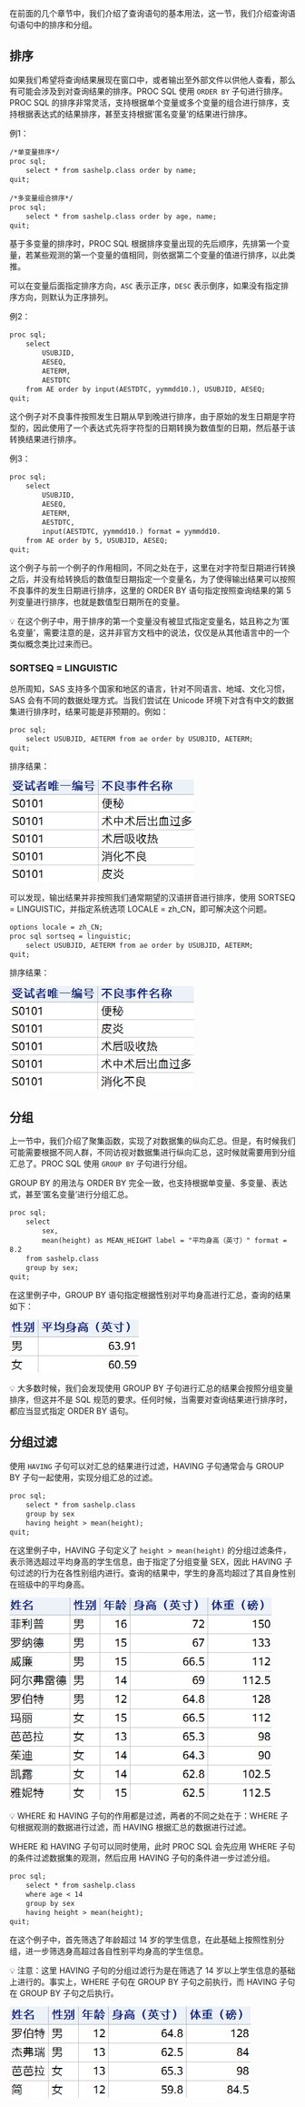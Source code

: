 在前面的几个章节中，我们介绍了查询语句的基本用法，这一节，我们介绍查询语句语句中的排序和分组。

## 排序
如果我们希望将查询结果展现在窗口中，或者输出至外部文件以供他人查看，那么有可能会涉及到对查询结果的排序。PROC SQL 使用 `ORDER BY` 子句进行排序。PROC SQL 的排序非常灵活，支持根据单个变量或多个变量的组合进行排序，支持根据表达式的结果排序，甚至支持根据‘匿名变量’的结果进行排序。

例1：
```sas
/*单变量排序*/
proc sql;
    select * from sashelp.class order by name;
quit;

/*多变量组合排序*/
proc sql;
    select * from sashelp.class order by age, name;
quit;
```

基于多变量的排序时，PROC SQL 根据排序变量出现的先后顺序，先排第一个变量，若某些观测的第一个变量的值相同，则依据第二个变量的值进行排序，以此类推。

可以在变量后面指定排序方向，`ASC` 表示正序，`DESC` 表示倒序，如果没有指定排序方向，则默认为正序排列。

例2：
```sas
proc sql;
    select
        USUBJID,
        AESEQ,
        AETERM,
        AESTDTC
    from AE order by input(AESTDTC, yymmdd10.), USUBJID, AESEQ;
quit;
```

这个例子对不良事件按照发生日期从早到晚进行排序，由于原始的发生日期是字符型的，因此使用了一个表达式先将字符型的日期转换为数值型的日期，然后基于该转换结果进行排序。

例3：
```sas
proc sql;
    select
        USUBJID,
        AESEQ,
        AETERM,
        AESTDTC,
        input(AESTDTC, yymmdd10.) format = yymmdd10.
    from AE order by 5, USUBJID, AESEQ;
quit;
```

这个例子与前一个例子的作用相同，不同之处在于，这里在对字符型日期进行转换之后，并没有给转换后的数值型日期指定一个变量名，为了使得输出结果可以按照不良事件的发生日期进行排序，这里的 ORDER BY 语句指定按照查询结果的第 5 列变量进行排序，也就是数值型日期所在的变量。

💡 在这个例子中，用于排序的第一个变量没有被显式指定变量名，姑且称之为‘匿名变量’，需要注意的是，这并非官方文档中的说法，仅仅是从其他语言中的一个类似概念类比过来而已。

### SORTSEQ = LINGUISTIC
总所周知，SAS 支持多个国家和地区的语言，针对不同语言、地域、文化习惯，SAS 会有不同的数据处理方式。当我们尝试在 Unicode 环境下对含有中文的数据集进行排序时，结果可能是非预期的。例如：

```sas
proc sql;
    select USUBJID, AETERM from ae order by USUBJID, AETERM;
quit;
```
排序结果：

![img](./img/PROC%20SQL%20006/unicode-mistake-output.png)

可以发现，输出结果并非按照我们通常期望的汉语拼音进行排序，使用 SORTSEQ = LINGUISTIC，并指定系统选项 LOCALE = zh_CN，即可解决这个问题。

```sas
options locale = zh_CN;
proc sql sortseq = linguistic;
    select USUBJID, AETERM from ae order by USUBJID, AETERM;
quit;
```
排序结果：

![img](./img/PROC%20SQL%20006/unicode-sortseq-output.png)

## 分组
上一节中，我们介绍了聚集函数，实现了对数据集的纵向汇总。但是，有时候我们可能需要根据不同人群，不同访视对数据集进行纵向汇总，这时候就需要用到分组汇总了。PROC SQL 使用 `GROUP BY` 子句进行分组。

GROUP BY 的用法与 ORDER BY 完全一致，也支持根据单变量、多变量、表达式，甚至‘匿名变量’进行分组汇总。

```sas
proc sql;
    select
        sex,
        mean(height) as MEAN_HEIGHT label = "平均身高（英寸）" format = 8.2
    from sashelp.class
    group by sex;
quit;
```

在这里例子中，GROUP BY 语句指定根据性别对平均身高进行汇总，查询的结果如下：

![img](./img/PROC%20SQL%20006/group-by-simple-output.png)

💡 大多数时候，我们会发现使用 GROUP BY 子句进行汇总的结果会按照分组变量排序，但这并不是 SQL 规范的要求。任何时候，当需要对查询结果进行排序时，都应当显式指定 ORDER BY 语句。

## 分组过滤
使用 `HAVING` 子句可以对汇总的结果进行过滤，HAVING 子句通常会与 GROUP BY 子句一起使用，实现分组汇总的过滤。

```sas
proc sql;
    select * from sashelp.class
    group by sex
    having height > mean(height);
quit;
```
在这里例子中，HAVING 子句定义了 `height > mean(height)` 的分组过滤条件，表示筛选超过平均身高的学生信息，由于指定了分组变量 SEX，因此 HAVING 子句过滤的行为在各性别组内进行。查询的结果中，学生的身高均超过了其自身性别在班级中的平均身高。

![img](./img/PROC%20SQL%20006/having-output.png)

💡 WHERE 和 HAVING 子句的作用都是过滤，两者的不同之处在于：WHERE 子句根据观测的数据进行过滤，而 HAVING 根据汇总的数据进行过滤。

WHERE 和 HAVING 子句可以同时使用，此时 PROC SQL 会先应用 WHERE 子句的条件过滤数据集的观测，然后应用 HAVING 子句的条件进一步过滤分组。

```sas
proc sql;
    select * from sashelp.class
    where age < 14
    group by sex
    having height > mean(height);
quit;
```

在这个例子中，首先筛选了年龄超过 14 岁的学生信息，在此基础上按照性别分组，进一步筛选身高超过各自性别平均身高的学生信息。

💡 注意：这里 HAVING 子句的分组过滤行为是在筛选了 14 岁以上学生信息的基础上进行的。事实上，WHERE 子句在 GROUP BY 子句之前执行，而 HAVING 子句在 GROUP BY 子句之后执行。

![](./img/PROC%20SQL%20006/having-where-output.png)
